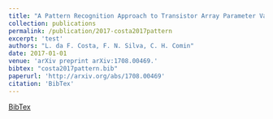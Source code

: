 ```yaml
---
title: "A Pattern Recognition Approach to Transistor Array Parameter Variance"
collection: publications
permalink: /publication/2017-costa2017pattern
excerpt: 'test'
authors: "L. da F. Costa, F. N. Silva, C. H. Comin"
date: 2017-01-01
venue: 'arXiv preprint arXiv:1708.00469.'
bibtex: "costa2017pattern.bib"
paperurl: 'http://arxiv.org/abs/1708.00469'
citation: 'BibTex'
---
```

[BibTex](//files/bibtex/costa2017pattern.bib')

